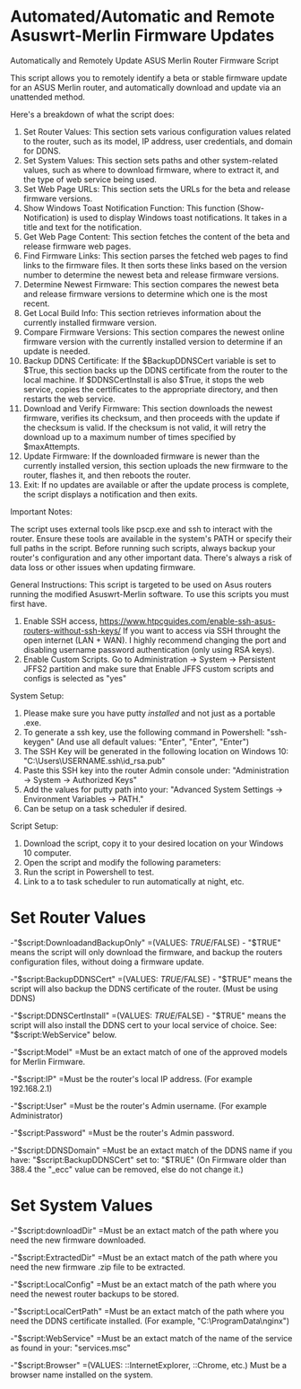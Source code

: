 # Automated/Automatic and Remote Asuswrt-Merlin Firmware Updates
Automatically and Remotely Update ASUS Merlin Router Firmware Script

This script allows you to remotely identify a beta or stable firmware update for an ASUS Merlin router, and automatically download and update via an unattended method.

Here's a breakdown of what the script does:

1. Set Router Values: This section sets various configuration values related to the router, such as its model, IP address, user credentials, and domain for DDNS.
2. Set System Values: This section sets paths and other system-related values, such as where to download firmware, where to extract it, and the type of web service being used.
3. Set Web Page URLs: This section sets the URLs for the beta and release firmware versions.
4. Show Windows Toast Notification Function: This function (Show-Notification) is used to display Windows toast notifications. It takes in a title and text for the notification.
5. Get Web Page Content: This section fetches the content of the beta and release firmware web pages.
6. Find Firmware Links: This section parses the fetched web pages to find links to the firmware files. It then sorts these links based on the version number to determine the newest beta and release firmware versions.
7. Determine Newest Firmware: This section compares the newest beta and release firmware versions to determine which one is the most recent.
8. Get Local Build Info: This section retrieves information about the currently installed firmware version.
9. Compare Firmware Versions: This section compares the newest online firmware version with the currently installed version to determine if an update is needed.
10. Backup DDNS Certificate: If the $BackupDDNSCert variable is set to $True, this section backs up the DDNS certificate from the router to the local machine. If $DDNSCertInstall is also $True, it stops the web service, copies the certificates to the appropriate directory, and then restarts the web service.
11. Download and Verify Firmware: This section downloads the newest firmware, verifies its checksum, and then proceeds with the update if the checksum is valid. If the checksum is not valid, it will retry the download up to a maximum number of times specified by $maxAttempts.
12. Update Firmware: If the downloaded firmware is newer than the currently installed version, this section uploads the new firmware to the router, flashes it, and then reboots the router.
13. Exit: If no updates are available or after the update process is complete, the script displays a notification and then exits.

Important Notes:

The script uses external tools like pscp.exe and ssh to interact with the router. Ensure these tools are available in the system's PATH or specify their full paths in the script.
Before running such scripts, always backup your router's configuration and any other important data. There's always a risk of data loss or other issues when updating firmware.

General Instructions:
This script is targeted to be used on Asus routers running the modified Asuswrt-Merlin software. To use this scripts you must first have.

1. Enable SSH access, https://www.htpcguides.com/enable-ssh-asus-routers-without-ssh-keys/ 
If you want to access via SSH throught the open internet (LAN + WAN). I highly recommend changing the port and disabling username password authentication (only using RSA keys).
2. Enable Custom Scripts. 
Go to Administration -> System -> Persistent JFFS2 partition and make sure that Enable JFFS custom scripts and configs is selected as "yes"

System Setup:
1. Please make sure you have putty *installed* and not just as a portable .exe.
2. To generate a ssh key, use the following command in Powershell: "ssh-keygen" (And use all default values: "Enter", "Enter", "Enter")
3. The SSH Key will be generated in the following location on Windows 10: "C:\Users\USERNAME\.ssh\id_rsa.pub"
4. Paste this SSH key into the router Admin console under: "Administration -> System -> Authorized Keys"
5. Add the values for putty path into your: "Advanced System Settings -> Environment Variables -> PATH."
6. Can be setup on a task scheduler if desired.

Script Setup:
1. Download the script, copy it to your desired location on your Windows 10 computer.
2. Open the script and modify the following parameters:
3. Run the script in Powershell to test.
4. Link to a to task scheduler to run automatically at night, etc.

# Set Router Values   
-"$script:DownloadandBackupOnly"
=(VALUES: $TRUE/$FALSE) - "$TRUE" means the script will only download the firmware, and backup the routers configuration files, without doing a firmware update.

-"$script:BackupDDNSCert"
=(VALUES: $TRUE/$FALSE) - "$TRUE" means the script will also backup the DDNS certificate of the router. (Must be using DDNS)

-"$script:DDNSCertInstall"
=(VALUES: $TRUE/$FALSE) - "$TRUE" means the script will also install the DDNS cert to your local service of choice. See: "$script:WebService" below.

-"$script:Model"
=Must be an extact match of one of the approved models for Merlin Firmware.

-"$script:IP"
=Must be the router's local IP address. (For example 192.168.2.1)

-"$script:User"
=Must be the router's Admin username. (For example Administrator)

-"$script:Password"
=Must be the router's Admin password.

-"$script:DDNSDomain"
=Must be an extact match of the DDNS name if you have: "$script:BackupDDNSCert" set to: "$TRUE" (On Firmware older than 388.4 the "_ecc" value can be removed, else do not change it.)

# Set System Values
-"$script:downloadDir"
=Must be an extact match of the path where you need the new firmware downloaded.

-"$script:ExtractedDir"
=Must be an extact match of the path where you need the new firmware .zip file to be extracted.

-"$script:LocalConfig"
=Must be an extact match of the path where you need the newest router backups to be stored.

-"$script:LocalCertPath"
=Must be an extact match of the path where you need the DDNS certificate installed. (For example, "C:\ProgramData\nginx")

-"$script:WebService"
=Must be an extact match of the name of the service as found in your: "services.msc"

-"$script:Browser"
=(VALUES: ::InternetExplorer, ::Chrome, etc.) Must be a browser name installed on the system.
